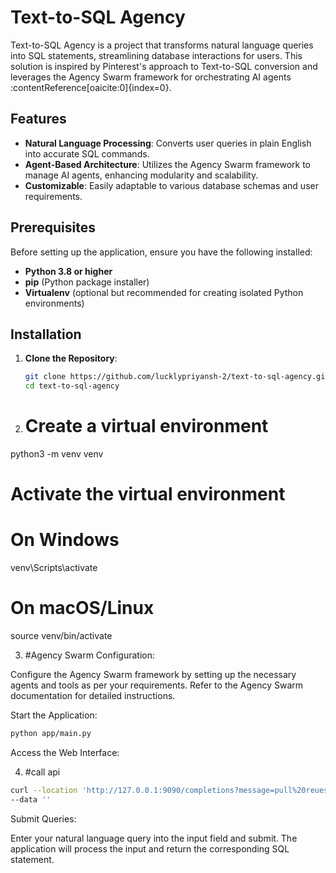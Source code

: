 # Text-to-SQL Agency

Text-to-SQL Agency is a project that transforms natural language queries into SQL statements, streamlining database interactions for users. This solution is inspired by Pinterest's approach to Text-to-SQL conversion  and leverages the Agency Swarm framework for orchestrating AI agents :contentReference[oaicite:0]{index=0}.

## Features

- **Natural Language Processing**: Converts user queries in plain English into accurate SQL commands.
- **Agent-Based Architecture**: Utilizes the Agency Swarm framework to manage AI agents, enhancing modularity and scalability.
- **Customizable**: Easily adaptable to various database schemas and user requirements.

## Prerequisites

Before setting up the application, ensure you have the following installed:

- **Python 3.8 or higher**
- **pip** (Python package installer)
- **Virtualenv** (optional but recommended for creating isolated Python environments)

## Installation

1. **Clone the Repository**:

   ```bash
   git clone https://github.com/lucklypriyansh-2/text-to-sql-agency.git
   cd text-to-sql-agency
   ```
2. # Create a virtual environment
python3 -m venv venv

# Activate the virtual environment
# On Windows
venv\Scripts\activate
# On macOS/Linux
source venv/bin/activate

3. #Agency Swarm Configuration:

Configure the Agency Swarm framework by setting up the necessary agents and tools as per your requirements. Refer to the Agency Swarm documentation for detailed instructions.


Start the Application:
  ```bash
python app/main.py
  ```
Access the Web Interface:

4. #call api

  ```bash
curl --location 'http://127.0.0.1:9090/completions?message=pull%20reuest%20review%20time%20vs%20no%20of%20commits&threadId=121' \
--data ''

  ```
Submit Queries:

Enter your natural language query into the input field and submit. The application will process the input and return the corresponding SQL statement.


   
